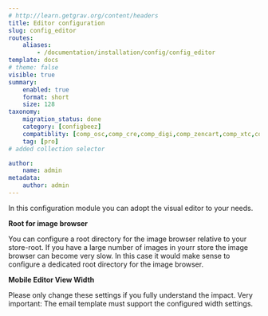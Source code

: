 ```yaml
---
# http://learn.getgrav.org/content/headers
title: Editor configuration
slug: config_editor
routes:
    aliases:
        - /documentation/installation/config/config_editor
template: docs
# theme: false
visible: true
summary:
    enabled: true
    format: short
    size: 128
taxonomy:
    migration_status: done
    category: [configbeez]
    compatiblity: [comp_osc,comp_cre,comp_digi,comp_zencart,comp_xtc,comp_xtcm2,comp_gambio,comp_saas]    
    tag: [pro]
# added collection selector

author:
    name: admin
metadata:
    author: admin
---
```



In this configuration module you can adopt the visual editor to your needs.


**Root for image browser**

You can configure a root directory for the image browser relative to your store-root. If you have a large number of images in yourr store the image browser can become very slow. In this case it would make sense to configure a dedicated root directory for the image browser.


**Mobile Editor View Width**

Please only change these settings if you fully understand the impact. Very important: The email template must support the configured width settings.
